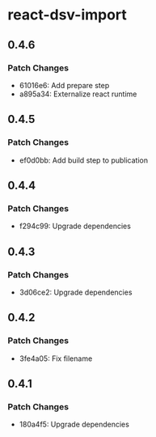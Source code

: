 # react-dsv-import

## 0.4.6

### Patch Changes

- 61016e6: Add prepare step
- a895a34: Externalize react runtime

## 0.4.5

### Patch Changes

- ef0d0bb: Add build step to publication

## 0.4.4

### Patch Changes

- f294c99: Upgrade dependencies

## 0.4.3

### Patch Changes

- 3d06ce2: Upgrade dependencies

## 0.4.2

### Patch Changes

- 3fe4a05: Fix filename

## 0.4.1

### Patch Changes

- 180a4f5: Upgrade dependencies
